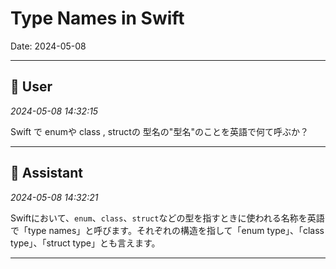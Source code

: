 # Type Names in Swift

Date: 2024-05-08

---

## 👤 User
*2024-05-08 14:32:15*

Swift で enumや class , structの 型名の"型名"のことを英語で何て呼ぶか？

---

## 🤖 Assistant
*2024-05-08 14:32:21*

Swiftにおいて、`enum`、`class`、`struct`などの型を指すときに使われる名称を英語で「type names」と呼びます。それぞれの構造を指して「enum type」、「class type」、「struct type」とも言えます。

---

